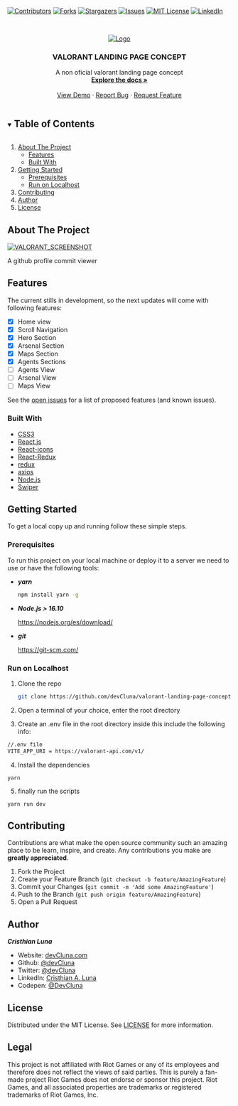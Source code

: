 



<!-- PROJECT SHIELDS -->
[![Contributors][contributors-shield]][contributors-url]
[![Forks][forks-shield]][forks-url]
[![Stargazers][stars-shield]][stars-url]
[![Issues][issues-shield]][issues-url]
[![MIT License][license-shield]][license-url]
[![LinkedIn][linkedin-shield]][linkedin-url]




<!-- PROJECT LOGO -->
<br />
<p align="center">
  <a href="https://valorant-landing-page-concept.netlify.app">
    <img src="https://upload.wikimedia.org/wikipedia/commons/4/44/Valorant_logo.svg" alt="Logo" >
  </a>

  <h3 align="center">VALORANT LANDING PAGE CONCEPT</h3>

  <p align="center">
    A non oficial valorant landing page concept
    <br />
    <a href="https://github.com/devCluna/valorant-landing-page-concept"><strong>Explore the docs »</strong></a>
    <br />
    <br />
    <a href="https://valorant-landing-page-concept.netlify.app">View Demo</a>
    ·
    <a href="https://github.com/devCluna/valorant-landing-page-concept/issues">Report Bug</a>
    ·
    <a href="https://github.com/devCluna/valorant-landing-page-concept/issues">Request Feature</a>
  </p>
   
</p>



<!-- TABLE OF CONTENTS -->
<details open="open">
  <summary><h2 style="display: inline-block">Table of Contents</h2></summary>
  <ol>
    <li>
      <a href="#about-the-project">About The Project</a>
      <ul>
            <li><a href="#features">Features</a></li>
        <li><a href="#built-with">Built With</a></li>
      </ul>
    </li>
    <li>
      <a href="#getting-started">Getting Started</a>
      <ul>
        <li><a href="#prerequisites">Prerequisites</a></li>
        <li><a href="#run-on-localhost">Run on Localhost</a></li>
      </ul>
    </li>
    <li><a href="#contributing">Contributing</a></li>
    <li><a href="#author">Author</a></li>
    <li><a href="#license">License</a></li>
  </ol>
</details>



<!-- ABOUT THE PROJECT -->
## About The Project

[![VALORANT_SCREENSHOT][product-screenshot]](https://valorant-landing-page-concept.netlify.app/)

A github profile commit viewer 

<!-- Features -->
## Features
The current stills in development, so the next updates will come with following features:

- [x] Home view
- [x] Scroll Navigation
- [x] Hero Section
- [x] Arsenal Section
- [x] Maps Section
- [x] Agents Sections
- [ ] Agents View
- [ ] Arsenal View
- [ ] Maps View

See the [open issues](https://github.com/devCluna/valorant-landing-page-concept/issues) for a list of proposed features (and known issues).

### Built With

* [CSS3](https://developer.mozilla.org/es/docs/Web/CSSre)
* [React.js](https://es.reactjs.org/)
* [React-icons](https://react-icons.github.io/react-icons/)
* [React-Redux](https://react-redux.js.org/)
* [redux](https://es.redux.js.org/)
* [axios](https://github.com/axios/axios)
* [Node.js](https://nodejs.org/es/)
* [Swiper](https://swiperjs.com)



<!-- GETTING STARTED -->
## Getting Started

To get a local copy up and running follow these simple steps.

### Prerequisites

To run this project on your local machine or deploy it to a server we need to use or have the following tools:
* ***yarn***
  ```sh
  npm install yarn -g
  ```
* ***Node.js > 16.10***

  https://nodejs.org/es/download/

* ***git*** 

  https://git-scm.com/


### Run on Localhost 

1. Clone the repo
   ```sh
   git clone https://github.com/devCluna/valorant-landing-page-concept
   ```

 2. Open a terminal of your choice, enter the root directory

 3. Create an .env file in the root directory inside this include the following info:
 ```sh
 //.env file
 VITE_APP_URI = https://valorant-api.com/v1/
 ```
 4. Install the dependencies
 ```
 yarn 
 ````
 5. finally run the scripts
 ```
 yarn run dev
 ```

<!-- CONTRIBUTING -->
## Contributing

Contributions are what make the open source community such an amazing place to be learn, inspire, and create. Any contributions you make are **greatly appreciated**.

1. Fork the Project
2. Create your Feature Branch (`git checkout -b feature/AmazingFeature`)
3. Commit your Changes (`git commit -m 'Add some AmazingFeature'`)
4. Push to the Branch (`git push origin feature/AmazingFeature`)
5. Open a Pull Request

<!-- Author -->
## Author

***Cristhian Luna***

* Website: [devCluna.com](https://devcluna.com)
*	Github: [@devCluna](https://github.com/devCluna)
*	Twitter: [@devCluna](https://twitter.com/DevCLuna)
*	LinkedIn: [Cristhian A. Luna](https://www.linkedin.com/in/devcluna/)
*	Codepen: [@DevCluna](https://codepen.io/DevCluna)

<!-- LICENSE -->
## License

Distributed under the MIT License. See [LICENSE](https://github.com/devCluna/valorant-landing-page-concept/blob/master/License) for more information.

<!-- LEGAL -->
## Legal

This project is not affiliated with Riot Games or any of its employees and therefore does not reflect the views of said parties. This is purely a fan-made project 
Riot Games does not endorse or sponsor this project. Riot Games, and all associated properties are trademarks or registered trademarks of Riot Games, Inc.

<!-- MARKDOWN LINKS & IMAGES -->
<!-- https://www.markdownguide.org/basic-syntax/#reference-style-links -->
[contributors-shield]: https://img.shields.io/github/contributors/devcluna/valorant-landing-page-concept.svg?style=for-the-badge
[contributors-url]: https://github.com/devcluna/valorant-landing-page-conceptgraphs/contributors

[forks-shield]: https://img.shields.io/github/forks/devcluna/valorant-landing-page-concept.svg?style=for-the-badge
[forks-url]: https://github.com/devCluna/valorant-landing-page-concept/network/members

[stars-shield]: https://img.shields.io/github/stars/devCluna/valorant-landing-page-concept.svg?style=for-the-badge
[stars-url]: https://github.com/devCluna/valorant-landing-page-concept/stargazers

[issues-shield]: https://img.shields.io/github/issues/devCluna/valorant-landing-page-concept.svg?style=for-the-badge
[issues-url]: https://github.com/devCluna/valorant-landing-page-concept/issues

[license-shield]: https://img.shields.io/github/license/devCluna/valorant-landing-page-concept.svg?style=for-the-badge
[license-url]: https://github.com/TribilinYT/valorant-landing-page-concept/blob/master/LICENSE

[linkedin-shield]: https://img.shields.io/badge/-LinkedIn-black.svg?style=for-the-badge&logo=linkedin&colorB=555
[linkedin-url]: https://linkedin.com/in/cluna1997/

[product-screenshot]: https://raw.githubusercontent.com/devCluna/valorant-landing-page-concept/master/src/assets/valorant-screenshot.png
